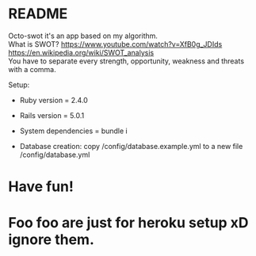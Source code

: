 # README

Octo-swot it's an app based on my algorithm. <br>
What is SWOT? https://www.youtube.com/watch?v=XfB0g_JDIds <br>
https://en.wikipedia.org/wiki/SWOT_analysis <br>
You have to separate every strength, opportunity, weakness and threats with a comma. <br>

Setup:

* Ruby version = 2.4.0
* Rails version = 5.0.1

* System dependencies = bundle i 

* Database creation:
 copy /config/database.example.yml to a new file /config/database.yml

 # Have fun!
 # Foo foo are just for heroku setup xD ignore them.
